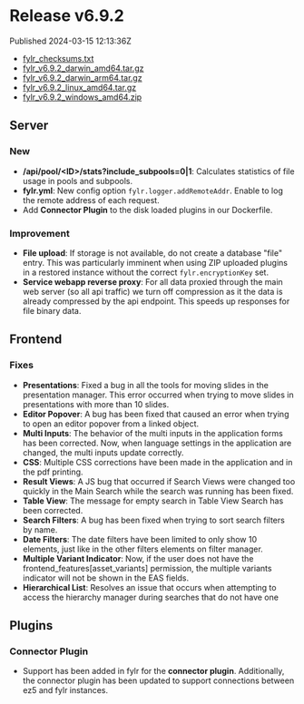 
# Release v6.9.2

Published 2024-03-15 12:13:36Z

* [fylr_checksums.txt](https://s3.eu-central-1.wasabisys.com/fylr-releases/v6.9.2/fylr_checksums.txt)
* [fylr_v6.9.2_darwin_amd64.tar.gz](https://s3.eu-central-1.wasabisys.com/fylr-releases/v6.9.2/fylr_v6.9.2_darwin_amd64.tar.gz)
* [fylr_v6.9.2_darwin_arm64.tar.gz](https://s3.eu-central-1.wasabisys.com/fylr-releases/v6.9.2/fylr_v6.9.2_darwin_arm64.tar.gz)
* [fylr_v6.9.2_linux_amd64.tar.gz](https://s3.eu-central-1.wasabisys.com/fylr-releases/v6.9.2/fylr_v6.9.2_linux_amd64.tar.gz)
* [fylr_v6.9.2_windows_amd64.zip](https://s3.eu-central-1.wasabisys.com/fylr-releases/v6.9.2/fylr_v6.9.2_windows_amd64.zip)

## Server

### New

* **/api/pool/&lt;ID&gt;/stats?include_subpools=0|1**: Calculates statistics of file usage in pools and subpools.
* **fylr.yml**: New config option `fylr.logger.addRemoteAddr`. Enable to log the remote address of each request.
* Add **Connector Plugin** to the disk loaded plugins in our Dockerfile. 

### Improvement

* **File upload**: If storage is not available, do not create a database "file" entry. This was particularly imminent  when using ZIP uploaded plugins in a restored instance without the correct `fylr.encryptionKey` set.
* **Service webapp reverse proxy**: For all data proxied through the main web server (so all api traffic) we turn off compression as it the data is already compressed by the api endpoint. This speeds up responses for file binary data. 

## Frontend

### Fixes
* **Presentations**: Fixed a bug in all the tools for moving slides in the presentation manager. This error occurred when trying to move slides in presentations with more than 10 slides.
* **Editor Popover**: A bug has been fixed that caused an error when trying to open an editor popover from a linked object.
* **Multi Inputs**: The behavior of the multi inputs in the application forms has been corrected. Now, when language settings in the application are changed, the multi inputs update correctly.
* **CSS**: Multiple CSS corrections have been made in the application and in the pdf printing.
* **Result Views**: A JS bug that occurred if Search Views were changed too quickly in the Main Search while the search was running has been fixed.
* **Table View**: The message for empty search in Table View Search has been corrected.
* **Search Filters**: A bug has been fixed when trying to sort search filters by name.
* **Date Filters**: The date filters have been limited to only show 10 elements, just like in the other filters elements on filter manager.
* **Multiple Variant Indicator**: Now, if the user does not have the frontend_features[asset_variants] permission, the multiple variants indicator will not be shown in the EAS fields.
* **Hierarchical List**: Resolves an issue that occurs when attempting to access the hierarchy manager during searches that do not have one

## Plugins

### Connector Plugin
* Support has been added in fylr for the **connector plugin**. Additionally, the connector plugin has been updated to support connections between ez5 and fylr instances.
